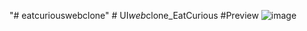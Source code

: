 "# eatcuriouswebclone" 
#   U I _ w e b _ c l o n e _ E a t C u r i o u s 
 #Preview
![image](https://github.com/triggereddown/UI_web_clone_EatCurious/assets/137756305/2e5292a3-dee2-44f5-ad3a-faf18fe7a893)

 
